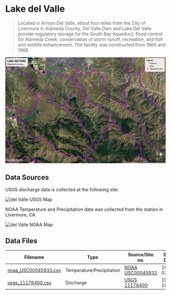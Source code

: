 # Lake del Valle

> Located in Arroyo Del Valle, about four miles from the City of Livermore in Alameda County, Del Valle Dam and Lake Del Valle provide regulatory storage for the South Bay Aqueduct, flood control for Alameda Creek, conservation of storm runoff, recreation, and fish and wildlife enhancement. The facility was constructed from 1966 and 1968.

![del Valle Watershed Boundary](images/del_valle_watershed_boundary.jpg)

## Data Sources

USGS discharge data is collected at the following site:

![del Valle USGS Map](images/del_valle_usgs_map.png)

NOAA Temperature and Precipitation data was collected from the station in Livermore, CA.

![del Valle NOAA Map](images/del_valle_noaa_map.png)

## Data Files

| Filename                                     | Type                      | Source/Site no.                                                                                        | Start Date | End Date   |
| -------------------------------------------- | ------------------------- | ------------------------------------------------------------------------------------------------------ | ---------- | ---------- |
| [noaa_USC00045933.csv](noaa_USC00045933.csv) | Temperature/Precipitation | [NOAA USC00045933](https://www.ncdc.noaa.gov/cdo-web/datasets/GHCND/stations/GHCND:USC00045933/detail) | 1948-07-01 | 2018-07-21 |
| [usgs_11176400.csv](usgs_11176400.csv)       | Discharge                 | [USGS 11176400](https://waterdata.usgs.gov/nwis/inventory?agency_code=USGS&site_no=11176400)           | 1963-10-01 | 2018-07-25 |